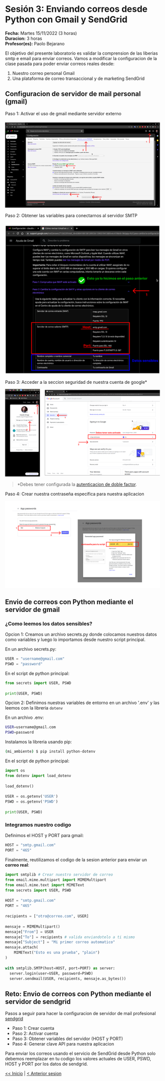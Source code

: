 # Sesión 3: Enviando correos desde Python con Gmail y SendGrid

**Fecha:** Martes 15/11/2022 (3 horas)  
**Duracion:** 3 horas  
**Profesor(es):** Paolo Bejarano  

El objetivo del presente laboratorio es validar la comprension de las liberias smtp e email para enviar correos. Vamos a modificar la configuracion de la clase pasada para poder enviar correos reales desde:

1. Nuestro correo personal Gmail
2. Una plataforma de correo transaccional y de marketing SendGrid

## Configuracion de servidor de mail personal (gmail)

Paso 1: Activar el uso de gmail mediante servidor externo

![step_1](imgs/step_1_gmail.png)

Paso 2: Obtener las variables para conectarnos al servidor SMTP

![step_2](imgs/step_2_gmail.png)

Paso 3: Acceder a la seccion seguridad de nuestra cuenta de google*

![step_3_1](imgs/step_1_google.png)

>*Debes tener configurada la [autenticacion de doble factor](https://support.google.com/accounts/answer/185839).

Paso 4: Crear nuestra contraseña especifica para nuestra aplicacion

![step_3_2](imgs/step_2_google.png)

## Envio de correos con Python mediante el servidor de gmail

### ¿Como leemos los datos sensibles?

Opcion 1: Creamos un archivo secrets.py donde colocamos nuestros datos como variables y luego lo importamos desde nuestro script principal.

En un archivo secrets.py:

```python
USER = "username@gmail.com"
PSWD = "password"
```

En el script de python principal:

```python
from secrets import USER, PSWD

print(USER, PSWD)
```

Opcion 2: Definimos nuestras variables de entorno en un archivo '.env' y las leemos con la libreria `dotenv`

En un archivo .env:

```sh
USER=username@gmail.com
PSWD=password
```

Instalamos la libreria usando pip:

```bash
(mi_ambiente) $ pip install python-dotenv
```

En el script de python principal:

```python
import os
from dotenv import load_dotenv

load_dotenv()

USER = os.getenv('USER')
PSWD = os.getenv('PSWD')

print(USER, PSWD)
```

### Integramos nuestro codigo

Definimos el HOST y PORT para gmail:

```python
HOST = "smtp.gmail.com"
PORT = "465"
```

Finalmente, reutilizamos el codigo de la sesion anterior para enviar un **correo real**:

```python
import smtplib # Crear nuestro servidor de correo
from email.mime.multipart import MIMEMultipart
from email.mime.text import MIMEText
from secrets import USER, PSWD

HOST = "smtp.gmail.com"
PORT = "465"

recipients = ["otro@correo.com", USER]

mensaje = MIMEMultipart()
mensaje["From"] = USER
mensaje["To"] = recipients # valida enviandotelo a ti mismo
mensaje["Subject"] = "Mi primer correo automatico"
mensaje.attach(
    MIMEText("Esto es una prueba", "plain")
)

with smtplib.SMTP(host=HOST, port=PORT) as server:
  server.login(user=USER, password=PSWD)
  server.sendmail(USER, recipients, mensaje.as_bytes())

```

## Reto: Envio de correos con Python mediante el servidor de sendgrid

Pasos a seguir para hacer la configuracion de servidor de mail profesional [sendgrid](https://sendgrid.com/)

- Paso 1: Crear cuenta
- Paso 2: Activar cuenta
- Paso 3: Obtener variables del servidor (HOST y PORT)
- Paso 4: Generar clave API para nuestra aplicacion

Para enviar los correos usando el servicio de SendGrid desde Python solo debemos reemplazar en tu codigo los valores actuales de USER, PSWD, HOST y PORT por los datos de sendgrid.

[<< Inicio](README.md)  |  [< Anterior sesion](nbs/session_2.ipynb)  
